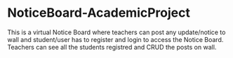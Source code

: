 # NoticeBoard-AcademicProject

  This is a virtual Notice Board where teachers can post any update/notice to wall and student/user has to register and login to access the Notice Board.
Teachers can see all the students registred and CRUD the posts on wall.
